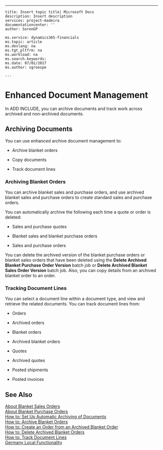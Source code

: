 ---
    title: Insert topic title| Microsoft Docs
    description: Insert description
    services: project-madeira
    documentationcenter: ''
    author: SorenGP

    ms.service: dynamics365-financials
    ms.topic: article
    ms.devlang: na
    ms.tgt_pltfrm: na
    ms.workload: na
    ms.search.keywords:
    ms.date: 07/01/2017
    ms.author: sgroespe

    ---
# Enhanced Document Management
In ADD INCLUDE<!--[!INCLUDE[navnow](../../includes/navnow_md.md)]-->, you can archive documents and track work across archived and non-archived documents.  
  
## Archiving Documents  
 You can use enhanced archive document management to:  
  
-   Archive blanket orders  
  
-   Copy documents  
  
-   Track document lines  
  
### Archiving Blanket Orders  
 You can archive blanket sales and purchase orders, and use archived blanket sales and purchase orders to create standard sales and purchase orders.  
  
 You can automatically archive the following each time a quote or order is deleted:  
  
-   Sales and purchase quotes  
  
-   Blanket sales and blanket purchase orders  
  
-   Sales and purchase orders  
  
 You can delete the archived version of the blanket purchase orders or blanket sales orders that have been deleted using the **Delete Archived Blanket Purchase Order Version** batch job or **Delete Archived Blanket Sales Order Version** batch job. Also, you can copy details from an archived blanket order to an order.  
  
### Tracking Document Lines  
 You can select a document line within a document type, and view and retrieve the related documents. You can track document lines from:  
  
-   Orders  
  
-   Archived orders  
  
-   Blanket orders  
  
-   Archived blanket orders  
  
-   Quotes  
  
-   Archived quotes  
  
-   Posted shipments  
  
-   Posted invoices  
  
## See Also  
 [About Blanket Sales Orders](../FullExperience/about-blanket-sales-orders.md)   
 [About Blanket Purchase Orders](../FullExperience/about-blanket-purchase-orders.md)   
 [How to: Set Up Automatic Archiving of Documents](../FullExperience/how-to-set-up-automatic-archiving-of-documents.md)   
 [How to: Archive Blanket Orders](../FullExperience/how-to-archive-blanket-orders.md)   
 [How to: Create an Order from an Archived Blanket Order](../FullExperience/how-to-create-an-order-from-an-archived-blanket-order.md)   
 [How to: Delete Archived Blanket Orders](../FullExperience/how-to-delete-archived-blanket-orders.md)   
 [How to: Track Document Lines](../FullExperience/how-to-track-document-lines.md)   
 [Germany Local Functionality](../FullExperience/germany-local-functionality.md)